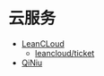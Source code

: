 # 云服务

* [LeanCLoud](https://leancloud.cn/)
    - [leancloud/ticket](https://github.com/leancloud/ticket)
* [QiNiu](https://www.qiniu.com/)
